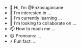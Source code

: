 - 👋 Hi, I’m @Enzosugarcane
- 👀 I’m interested in ...
- 🌱 I’m currently learning ...
- 💞️ I’m looking to collaborate on ...
- 📫 How to reach me ...
- 😄 Pronouns: ...
- ⚡ Fun fact: ...

<!---
Enzosugarcane/Enzosugarcane is a ✨ special ✨ repository because its `README.md` (this file) appears on your GitHub profile.
You can click the Preview link to take a look at your changes.
--->
